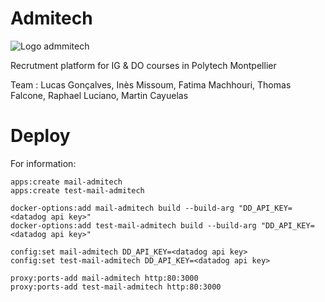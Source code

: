 # Admitech

![Logo admmitech](https://user-images.githubusercontent.com/32480223/67026906-f68d5280-f108-11e9-8d42-b9a836db4a4b.png)

Recrutment platform for IG & DO courses in Polytech Montpellier

Team : Lucas Gonçalves, Inès Missoum, Fatima Machhouri, Thomas Falcone, Raphael
Luciano, Martin Cayuelas

# Deploy

For information:
```
apps:create mail-admitech
apps:create test-mail-admitech

docker-options:add mail-admitech build --build-arg "DD_API_KEY=<datadog api key>"
docker-options:add test-mail-admitech build --build-arg "DD_API_KEY=<datadog api key>"

config:set mail-admitech DD_API_KEY=<datadog api key>
config:set test-mail-admitech DD_API_KEY=<datadog api key>

proxy:ports-add mail-admitech http:80:3000
proxy:ports-add test-mail-admitech http:80:3000
```